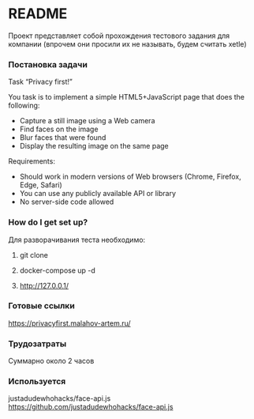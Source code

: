 # README #

Проект представляет собой прохождения тестового задания для компании (впрочем они просили их не называть, будем считать xetle)

### Постановка задачи ###

Task “Privacy first!”

You task is to implement a simple HTML5+JavaScript page that does the following:

* Capture a still image using a Web camera
* Find faces on the image
* Blur faces that were found
* Display the resulting image on the same page

Requirements:
* Should work in modern versions of Web browsers (Chrome, Firefox, Edge, Safari)
* You can use any publicly available API or library
* No server-side code allowed

### How do I get set up? ###

Для разворачивания теста необходимо:

1. git clone

2. docker-compose up -d

3. http://127.0.0.1/

### Готовые ссылки ###

https://privacyfirst.malahov-artem.ru/

### Трудозатраты ###

Суммарно около 2 часов

### Используется ###

justadudewhohacks/face-api.js https://github.com/justadudewhohacks/face-api.js
